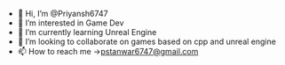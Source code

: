 - 👋 Hi, I’m @Priyansh6747
- 👀 I’m interested in Game Dev
- 🌱 I’m currently learning Unreal Engine
- 💞️ I’m looking to collaborate on games based on cpp and unreal engine
- 📫 How to reach me ->pstanwar6747@gmail.com

<!---
Priyansh6747/Priyansh6747 is a ✨ special ✨ repository because its `README.md` (this file) appears on your GitHub profile.
You can click the Preview link to take a look at your changes.
--->
